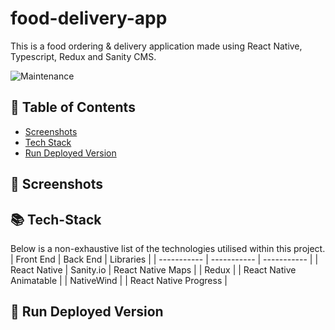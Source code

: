 # food-delivery-app
This is a food ordering &amp; delivery application made using React Native, Typescript, Redux and Sanity CMS.

![Maintenance](https://img.shields.io/maintenance/yes/2023)

## :scroll: Table of Contents
- [Screenshots](#iphone-screenshots)
- [Tech Stack](#books-tech-stack)
- [Run Deployed Version](#running-run-deployed-version)

## :iphone: Screenshots

## :books: Tech-Stack
Below is a non-exhaustive list of the technologies utilised within this project.
| Front End | Back End | Libraries |
| ----------- | ----------- | ----------- | 
| React Native | Sanity.io | React Native Maps |
| Redux |             | React Native Animatable |
| NativeWind |             | React Native Progress |

## :running: Run Deployed Version
